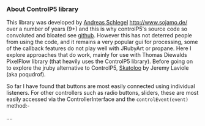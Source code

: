 ### About ControlP5 library

This library was developed by [Andreas Schlegel][sojamo] http://www.sojamo.de/ over a number of years (9+) and this is why controlP5's source code so convoluted and bloated see [github][p5]. However this has not deterred people from using the code, and it remains a very popular gui for processing, some of the callback features do not play well with JRubyArt or propane. Here I explore approaches that do work, mainly for use with Thomas Diewalds PixelFlow library (that heavily uses the ControlP5 library). Before going on to explore the jruby alternative to ControlP5, [Skatoloo][skatolo] by Jeremy Laviole (aka poqudrof).

So far I have found that buttons are most easily connected using individual listeners. For other controllers such as radio buttons, sliders, these are most easily accessed via the ControllerInterface and the `controlEvent(event)` method:-

....


[sojamo]:http://www.sojamo.de/
[p5]:https://github.com/sojamo/controlp5
[skatolo]:https://github.com/Rea-lity-Tech/Skatolo
